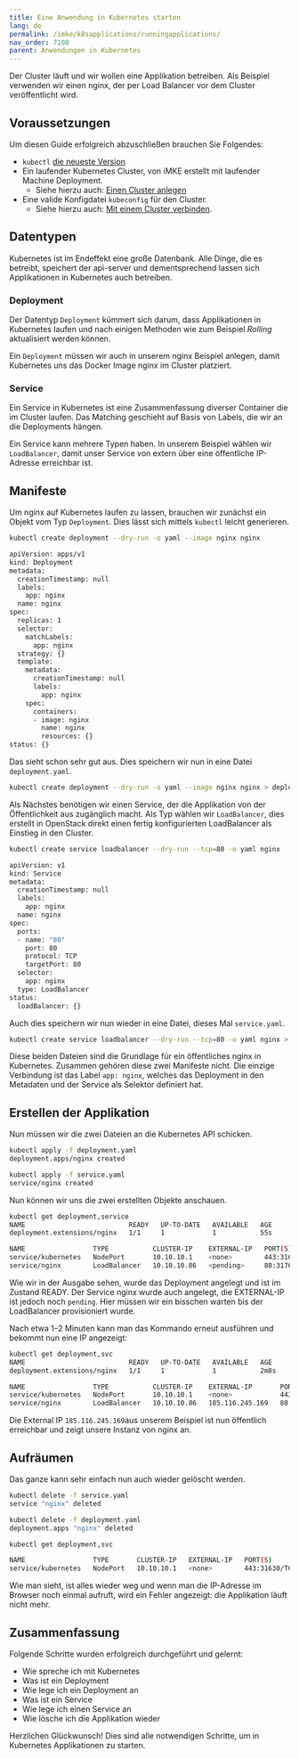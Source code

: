 ```yaml
---
title: Eine Anwendung in Kubernetes starten
lang: de
permalink: /imke/k8sapplications/runningapplications/
nav_order: 7100
parent: Anwendungen in Kubernetes
---
```


Der Cluster läuft und wir wollen eine Applikation
betreiben. Als Beispiel verwenden wir einen nginx, der
per Load Balancer vor dem Cluster veröffentlicht wird.

## Voraussetzungen

Um diesen Guide erfolgreich abzuschließen brauchen Sie Folgendes:

* `kubectl` [die neueste Version](https://kubernetes.io/de/docs/tasks/tools/install-kubectl/)
* Ein laufender Kubernetes Cluster, von iMKE erstellt mit laufender Machine Deployment.
  * Siehe hierzu auch: [Einen Cluster anlegen](/imke/clusterlifecycle/creatingacluster)
* Eine valide Konfigdatei `kubeconfig` für den Cluster.
  * Siehe hierzu auch: [Mit einem Cluster verbinden](/imke/accessmanagement/connectingtoacluster/).

## Datentypen

Kubernetes ist im Endeffekt eine große Datenbank. Alle Dinge, die
es betreibt, speichert der api-server und dementsprechend
lassen sich Applikationen in Kubernetes auch betreiben.

### Deployment

Der Datentyp `Deployment` kümmert sich darum, dass Applikationen
in Kubernetes laufen und nach einigen Methoden wie zum Beispiel _Rolling_
aktualisiert werden können.

Ein `Deployment` müssen wir auch in unserem nginx Beispiel anlegen, damit
Kubernetes uns das Docker Image nginx im Cluster platziert.

### Service

Ein Service in Kubernetes ist eine Zusammenfassung diverser
Container die im Cluster laufen. Das Matching geschieht
auf Basis von Labels, die wir an die Deployments hängen.

Ein Service kann mehrere Typen haben. In unserem Beispiel
wählen wir `LoadBalancer`, damit unser Service von extern
über eine öffentliche IP-Adresse erreichbar ist.

## Manifeste

Um nginx auf Kubernetes laufen zu lassen, brauchen wir
zunächst ein Objekt vom Typ `Deployment`. Dies lässt
sich mittels `kubectl` leicht generieren.

```bash
kubectl create deployment --dry-run -o yaml --image nginx nginx

apiVersion: apps/v1
kind: Deployment
metadata:
  creationTimestamp: null
  labels:
    app: nginx
  name: nginx
spec:
  replicas: 1
  selector:
    matchLabels:
      app: nginx
  strategy: {}
  template:
    metadata:
      creationTimestamp: null
      labels:
        app: nginx
    spec:
      containers:
      - image: nginx
        name: nginx
        resources: {}
status: {}
```

Das sieht schon sehr gut aus. Dies speichern wir nun in eine Datei
`deployment.yaml`.

```bash
kubectl create deployment --dry-run -o yaml --image nginx nginx > deployment.yaml
```

Als Nächstes benötigen wir einen Service, der die Applikation von
der Öffentlichkeit aus zugänglich macht. Als Typ wählen wir
`LoadBalancer`, dies erstellt in OpenStack direkt einen fertig
konfigurierten LoadBalancer als Einstieg in den Cluster.

```bash
kubectl create service loadbalancer --dry-run --tcp=80 -o yaml nginx

apiVersion: v1
kind: Service
metadata:
  creationTimestamp: null
  labels:
    app: nginx
  name: nginx
spec:
  ports:
  - name: "80"
    port: 80
    protocol: TCP
    targetPort: 80
  selector:
    app: nginx
  type: LoadBalancer
status:
  loadBalancer: {}
```

Auch dies speichern wir nun wieder in eine Datei, dieses Mal `service.yaml`.

```bash
kubectl create service loadbalancer --dry-run --tcp=80 -o yaml nginx > service.yaml
```

Diese beiden Dateien sind die Grundlage für ein öffentliches nginx in Kubernetes.
Zusammen gehören diese zwei Manifeste nicht. Die einzige Verbindung ist das Label
`app: nginx`, welches das Deployment in den Metadaten und der Service als Selektor
definiert hat.

## Erstellen der Applikation

Nun müssen wir die zwei Dateien an die Kubernetes API schicken.

```bash
kubectl apply -f deployment.yaml
deployment.apps/nginx created

kubectl apply -f service.yaml
service/nginx created
```

Nun können wir uns die zwei erstellten Objekte anschauen.

```bash
kubectl get deployment,service
NAME                          READY   UP-TO-DATE   AVAILABLE   AGE
deployment.extensions/nginx   1/1     1            1           55s

NAME                 TYPE           CLUSTER-IP    EXTERNAL-IP   PORT(S)         AGE
service/kubernetes   NodePort       10.10.10.1    <none>        443:31630/TCP   2d23h
service/nginx        LoadBalancer   10.10.10.86   <pending>     80:31762/TCP    46s
```

Wie wir in der Ausgabe sehen, wurde das Deployment angelegt und ist im Zustand READY.
Der Service nginx wurde auch angelegt, die EXTERNAL-IP ist jedoch noch
`pending`. Hier müssen wir ein bisschen warten bis der LoadBalancer
provisioniert wurde.

Nach etwa 1–2 Minuten kann man das Kommando erneut ausführen und bekommt
nun eine IP angezeigt:

```bash
kubectl get deployment,svc
NAME                          READY   UP-TO-DATE   AVAILABLE   AGE
deployment.extensions/nginx   1/1     1            1           2m8s

NAME                 TYPE           CLUSTER-IP    EXTERNAL-IP       PORT(S)         AGE
service/kubernetes   NodePort       10.10.10.1    <none>            443:31630/TCP   2d23h
service/nginx        LoadBalancer   10.10.10.86   185.116.245.169   80:31762/TCP    119s
```

Die External IP `185.116.245.169`aus unserem Beispiel ist nun öffentlich
erreichbar und zeigt unsere Instanz von nginx an.

## Aufräumen

Das ganze kann sehr einfach nun auch wieder gelöscht werden.

```bash
kubectl delete -f service.yaml
service "nginx" deleted

kubectl delete -f deployment.yaml
deployment.apps "nginx" deleted

kubectl get deployment,svc

NAME                 TYPE       CLUSTER-IP   EXTERNAL-IP   PORT(S)         AGE
service/kubernetes   NodePort   10.10.10.1   <none>        443:31630/TCP   2d23h
```

Wie man sieht, ist alles wieder weg und wenn man die IP-Adresse im Browser noch einmal aufruft, wird ein Fehler angezeigt: die Applikation läuft nicht mehr.

## Zusammenfassung

Folgende Schritte wurden erfolgreich durchgeführt und gelernt:

* Wie spreche ich mit Kubernetes
* Was ist ein Deployment
* Wie lege ich ein Deployment an
* Was ist ein Service
* Wie lege ich einen Service an
* Wie lösche ich die Applikation wieder

Herzlichen Glückwunsch! Dies sind alle notwendigen Schritte, um in Kubernetes
Applikationen zu starten.
